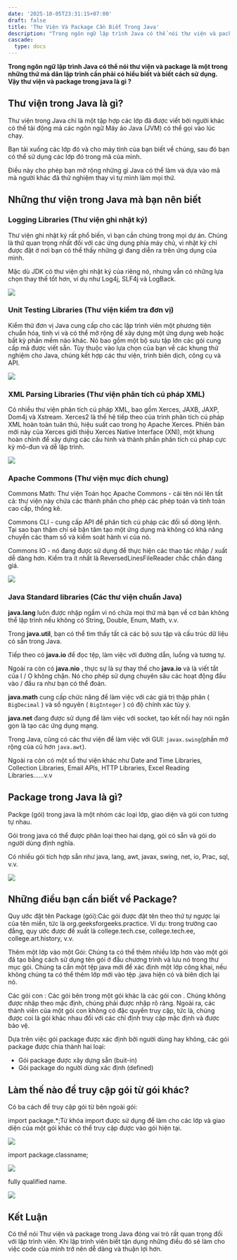 ```yaml
---
date: '2025-10-05T23:31:15+07:00'
draft: false
title: 'Thư Viện Và Package Cần Biết Trong Java'
description: "Trong ngôn ngữ lập trình Java có thể nói thư viện và package là một trong những thứ mà dân lập trình cần phải có hiểu biết và..."
cascade:
  type: docs
---
```


**Trong ngôn ngữ lập trình Java có thể nói thư viện và package là một trong những thứ mà dân lập trình cần phải có hiểu biết và biết cách sử dụng. Vậy thư viện và package trong java là gì ?**

## Thư viện trong Java là gì?

Thư viện trong Java chỉ là một tập hợp các lớp đã được viết bởi người khác có thể tải động mà các ngôn ngữ Máy ảo Java (JVM) có thể gọi vào lúc chạy.

Bạn tải xuống các lớp đó và cho máy tính của bạn biết về chúng, sau đó bạn có thể sử dụng các lớp đó trong mã của mình.

Điều này cho phép bạn mở rộng những gì Java có thể làm và dựa vào mã mà người khác đã thử nghiệm thay vì tự mình làm mọi thứ.

## Những thư viện trong Java mà bạn nên biết
### Logging Libraries (Thư viện ghi nhật ký)

Thư viện ghi nhật ký rất phổ biến, vì bạn cần chúng trong mọi dự án. Chúng là thứ quan trọng nhất đối với các ứng dụng phía máy chủ, vì nhật ký chỉ được đặt ở nơi bạn có thể thấy những gì đang diễn ra trên ứng dụng của mình.

Mặc dù JDK có thư viện ghi nhật ký của riêng nó, nhưng vẫn có những lựa chọn thay thế tốt hơn, ví dụ như Log4j, SLF4j và LogBack.

![](slf4jvsLog4j.png)

### Unit Testing Libraries (Thư viện kiểm tra đơn vị)

Kiểm thử đơn vị Java cung cấp cho các lập trình viên một phương tiện chuẩn hóa, tinh vi và có thể mở rộng để xây dựng một ứng dụng web hoặc bất kỳ phần mềm nào khác. Nó bao gồm một bộ sưu tập lớn các gói cung cấp mã được viết sẵn. Tùy thuộc vào lựa chọn của bạn về các khung thử nghiệm cho Java, chúng kết hợp các thư viện, trình biên dịch, công cụ và API.

![](JUnit5library.png)

### XML Parsing Libraries (Thư viện phân tích cú pháp XML)

Có nhiều thư viện phân tích cú pháp XML, bao gồm Xerces, JAXB, JAXP, Dom4j và Xstream. Xerces2 là thế hệ tiếp theo của trình phân tích cú pháp XML hoàn toàn tuân thủ, hiệu suất cao trong họ Apache Xerces. Phiên bản mới này của Xerces giới thiệu Xerces Native Interface (XNI), một khung hoàn chỉnh để xây dựng các cấu hình và thành phần phân tích cú pháp cực kỳ mô-đun và dễ lập trình.

![](xml-processing-sax.gif)

### Apache Commons (Thư viện mục đích chung)

Commons Math: Thư viện Toán học Apache Commons - cái tên nói lên tất cả: thư viện này chứa các thành phần cho phép các phép toán và tính toán cao cấp, thống kê.

Commons CLI - cung cấp API để phân tích cú pháp các đối số dòng lệnh. Tại sao bạn thậm chí sẽ bận tâm tạo một ứng dụng mà không có khả năng chuyển các tham số và kiểm soát hành vi của nó.

Commons IO - nó đang được sử dụng để thực hiện các thao tác nhập / xuất dễ dàng hơn. Kiểm tra ít nhất là ReversedLinesFileReader chắc chắn đáng giá.

![](design-patterns-chain-of-responsibility-apache-common-chain.png)

### Java Standard libraries (Các thư viện chuẩn Java)

**java.lang** luôn được nhập ngầm vì nó chứa mọi thứ mà bạn về cơ bản không thể lập trình nếu không có String, Double, Enum, Math, v.v.

Trong **java.util**, bạn có thể tìm thấy tất cả các bộ sưu tập và cấu trúc dữ liệu có sẵn trong Java.

Tiếp theo có **java.io** để đọc tệp, làm việc với đường dẫn, luồng và tương tự.

Ngoài ra còn có **java.nio** , thực sự là sự thay thế cho **java.io** và là viết tắt của I / O không chặn. Nó cho phép sử dụng chuyên sâu các hoạt động đầu vào / đầu ra như bạn có thể đoán.

**java.math** cung cấp chức năng để làm việc với các giá trị thập phân ( `BigDecimal` ) và số nguyên ( `BigInteger` ) có độ chính xác tùy ý.

**java.net** đang được sử dụng để làm việc với socket, tạo kết nối hay nói ngắn gọn là tạo các ứng dụng mạng.

Trong Java,  cũng có các thư viện để làm việc với GUI: `javax.swing`(phần mở rộng của cũ hơn `java.awt`).

Ngoài ra còn có một số thư viện khác như Date and Time Libraries, Collection Libraries, Email APIs, HTTP Libraries, Excel Reading Libraries......v.v

## Package trong Java là gì?

Packge (gói) trong java là một nhóm các loại lớp, giao diện và gói con tương tự nhau.

Gói trong java có thể được phân loại theo hai dạng, gói có sẵn và gói do người dùng định nghĩa.

Có nhiều gói tích hợp sẵn như java, lang, awt, javax, swing, net, io, Prac, sql, v.v.

![](PackagetutorialinJava.png)

## Những điều bạn cần biết về Package?

Quy ước đặt tên Package (gói):Các gói được đặt tên theo thứ tự ngược lại của tên miền, tức là org.geeksforgeeks.practice. Ví dụ: trong trường cao đẳng, quy ước được đề xuất là college.tech.cse, college.tech.ee, college.art.history, v.v.

Thêm một lớp vào một Gói: Chúng ta có thể thêm nhiều lớp hơn vào một gói đã tạo bằng cách sử dụng tên gói ở đầu chương trình và lưu nó trong thư mục gói. Chúng ta cần một tệp java mới để xác định một lớp công khai, nếu không chúng ta có thể thêm lớp mới vào tệp .java hiện có và biên dịch lại nó.

Các gói con : Các gói bên trong một gói khác là các gói con . Chúng không được nhập theo mặc định, chúng phải được nhập rõ ràng. Ngoài ra, các thành viên của một gói con không có đặc quyền truy cập, tức là, chúng được coi là gói khác nhau đối với các chỉ định truy cập mặc định và được bảo vệ.

Dựa trên việc gói package được xác định bởi người dùng hay không, các gói package được chia thành hai loại:
- Gói package được xây dựng sẵn (buit-in)
- Gói package do người dùng xác định (defined)

## Làm thế nào để truy cập gói từ gói khác?

Có ba cách để truy cập gói từ bên ngoài gói: 

import package.*;Từ khóa import được sử dụng để làm cho các lớp và giao diện của một gói khác có thể truy cập được vào gói hiện tại.

![](x.png)

import package.classname;

![](y.png)

fully qualified name.

![](w.png)

## Kết Luận

Có thể nói Thư viện và package trong Java đóng vai trò rất quan trọng đối với lập trình viên. Khi lập trình viên biết tận dụng những điều đó sẽ làm cho việc code của mình trở nên dễ dàng và thuận lợi hơn.